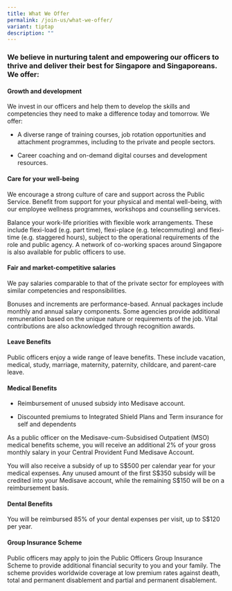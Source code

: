 ```yaml
---
title: What We Offer
permalink: /join-us/what-we-offer/
variant: tiptap
description: ""
---
```

<h3>We believe in nurturing talent and empowering our officers to thrive and deliver their best for Singapore and Singaporeans. We offer:</h3>
<h4><strong>Growth and development</strong></h4>
<p>We invest in our officers and help them to develop the skills and competencies
they need to make a difference today and tomorrow. We offer:</p>
<ul>
<li>
<p>A diverse range of training courses, job rotation opportunities and attachment
programmes, including to the private and people sectors.</p>
</li>
<li>
<p>Career coaching and on-demand digital courses and development resources.</p>
</li>
</ul>
<h4><strong>Care for your well-being</strong></h4>
<p>We encourage a strong culture of care and support across the Public Service.
Benefit from support for your physical and mental well-being, with our
employee wellness programmes, workshops and counselling services.</p>
<p>Balance your work-life priorities with flexible work arrangements. These
include flexi-load (e.g. part time), flexi-place (e.g. telecommuting) and
flexi-time (e.g. staggered hours), subject to the operational requirements
of the role and public agency. A network of co-working spaces around Singapore
is also available for public officers to use.</p>
<h4><strong>Fair and market-competitive salaries</strong></h4>
<p>We pay salaries comparable to that of the private sector for employees
with similar competencies and responsibilities.&nbsp;</p>
<p>Bonuses and increments are performance-based. Annual packages include
monthly and annual salary components. Some agencies provide additional
remuneration based on the unique nature or requirements of the job. Vital
contributions are also acknowledged through recognition awards.</p>
<h4><strong>Leave Benefits</strong></h4>
<p>Public officers enjoy a wide range of leave benefits. These include vacation,
medical, study, marriage, maternity, paternity, childcare, and parent-care
leave.</p>
<h4><strong>Medical Benefits</strong></h4>
<ul>
<li>
<p>Reimbursement of unused subsidy into Medisave account.</p>
</li>
<li>
<p>Discounted premiums to Integrated Shield Plans and Term insurance for
self and dependents</p>
</li>
</ul>
<p>As a public officer on the Medisave-cum-Subsidised Outpatient (MSO) medical
benefits scheme, you will receive an additional 2% of your gross monthly
salary in your Central Provident Fund Medisave Account.</p>
<p>You will also receive a subsidy of up to S$500 per calendar year for your
medical expenses. Any unused amount of the first S$350 subsidy will be
credited into your Medisave account, while the remaining S$150 will be
on a reimbursement basis.</p>
<h4><strong>Dental Benefits</strong></h4>
<p>You will be reimbursed 85% of your dental expenses per visit, up to S$120
per year.</p>
<h4><strong>Group Insurance Scheme</strong></h4>
<p>Public officers may apply to join the Public Officers Group Insurance
Scheme to provide additional financial security to you and your family.
The scheme provides worldwide coverage at low premium rates against death,
total and permanent disablement and partial and permanent disablement.</p>
<p>
<br>
<br>
</p>